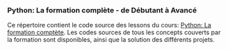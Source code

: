 ### Python: La formation complète - de Débutant à Avancé

Ce répertoire contient le code source des lessons du cours: [Python: La formation comptète](https://www.udemy.com/course/formation-complete-python-de-debutant-a-avance/?referralCode=A366838108548891F3FD).
Les codes sources de tous les concepts couverts par la formation sont disponibles, ainsi que la solution des différents projets.